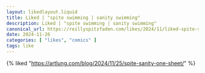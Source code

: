 ```yaml
---
layout: likedlayout.liquid
title: Liked | "spite swimming | sanity swimming"
description: Liked | "spite swimming | sanity swimming"
canonical_url: https://reillyspitzfaden.com/likes/2024/11/liked-spite-swimming-sanity-swimming
date: 2024-11-26
categories: [ "likes", "comics" ]
tags: like
---
```


{% liked "https://artlung.com/blog/2024/11/25/spite-sanity-one-sheet/" %}
